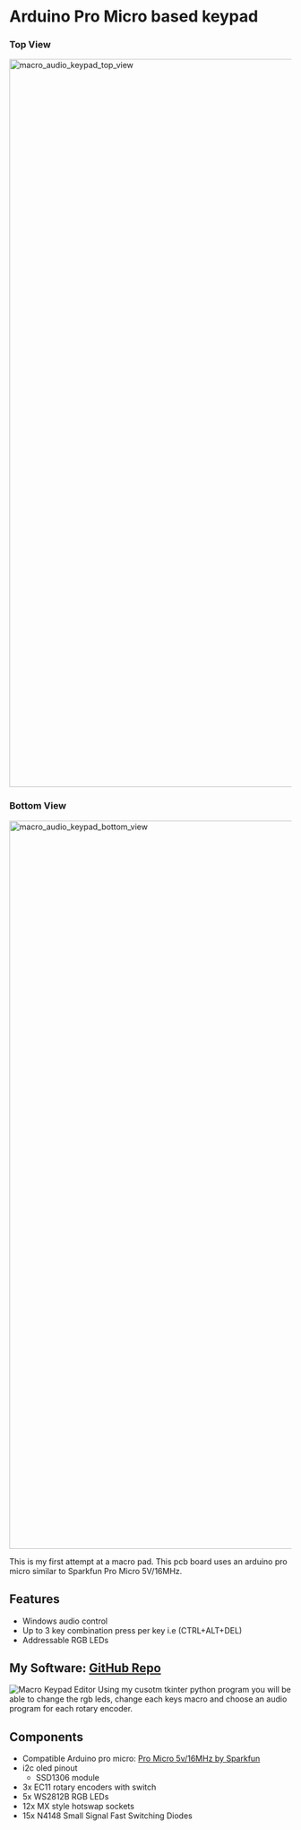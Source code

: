 # Arduino Pro Micro based keypad

### Top View
<img width="2364" height="1298" alt="macro_audio_keypad_top_view" src="https://github.com/user-attachments/assets/81131219-eaf9-489f-81bb-fe2c5943c02b" />

### Bottom View
<img width="2364" height="1298" alt="macro_audio_keypad_bottom_view" src="https://github.com/user-attachments/assets/eb944f24-c4d1-4950-9781-c8c1e1afc6b0" />

This is my first attempt at a macro pad. This pcb board uses an arduino pro micro similar to Sparkfun Pro Micro 5V/16MHz.

## Features
* Windows audio control
* Up to 3 key combination press per key i.e (CTRL+ALT+DEL)
* Addressable RGB LEDs

## My Software: [GitHub Repo](https://github.com/Bryan-98/Macro-KeyPad-Editor)
![Macro Keypad Editor](https://github.com/user-attachments/assets/ff46ae43-0811-4e45-b983-477b82e0f548)
Using my cusotm tkinter python program you will be able to change the rgb leds, change each keys macro and choose an audio program for each rotary encoder.

## Components
* Compatible Arduino pro micro: [Pro Micro 5v/16MHz by Sparkfun](https://www.sparkfun.com/pro-micro-5v-16mhz.html)
* i2c oled pinout
  - SSD1306 module
* 3x EC11 rotary encoders with switch
* 5x WS2812B RGB LEDs
* 12x MX style hotswap sockets
* 15x N4148 Small Signal Fast Switching Diodes
